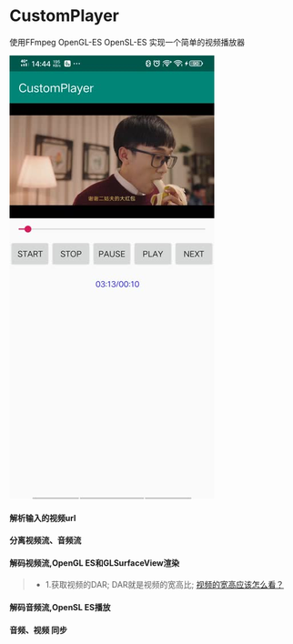 # CustomPlayer
使用FFmpeg OpenGL-ES OpenSL-ES 实现一个简单的视频播放器

![](./files/Screenshot_s.jpg)

#### 解析输入的视频url
#### 分离视频流、音频流
#### 解码视频流,OpenGL ES和GLSurfaceView渲染
> * 1.获取视频的DAR; DAR就是视频的宽高比;
[视频的宽高应该怎么看？](https://www.jianshu.com/p/9eda5e7f3fed)
#### 解码音频流,OpenSL ES播放
#### 音频、视频 同步

